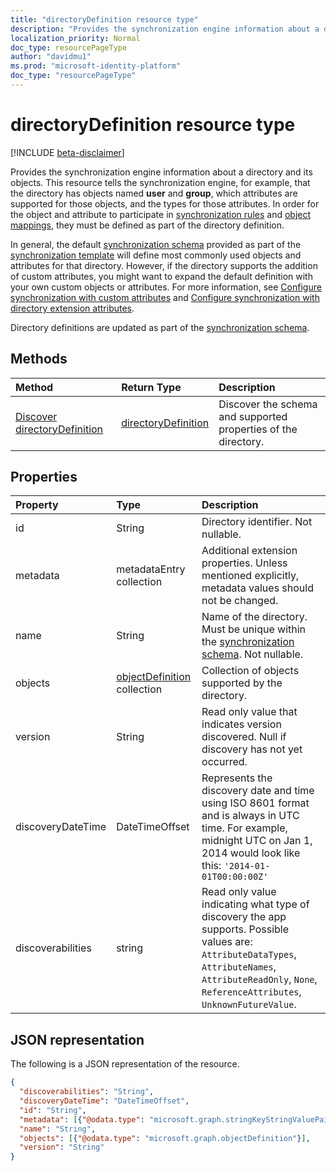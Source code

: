 ```yaml
---
title: "directoryDefinition resource type"
description: "Provides the synchronization engine information about a directory and its objects."
localization_priority: Normal
doc_type: resourcePageType
author: "davidmu1"
ms.prod: "microsoft-identity-platform"
doc_type: "resourcePageType"
---
```


# directoryDefinition resource type

[!INCLUDE [beta-disclaimer](../../includes/beta-disclaimer.md)]

Provides the synchronization engine information about a directory and its objects. This resource tells the synchronization engine, for example, that the directory has objects named **user** and **group**, which attributes are supported for those objects, and the types for those attributes. In order for the object and attribute to participate in [synchronization rules](synchronization-synchronizationrule.md) and [object mappings](synchronization-objectmapping.md), they must be defined as part of the directory definition.

In general, the default [synchronization schema](synchronization-synchronizationschema.md) provided as part of the [synchronization template](synchronization-synchronizationtemplate.md) will define most commonly used objects and attributes for that directory. However, if the directory supports the addition of custom attributes, you might want to expand the default definition with your own custom objects or attributes. For more information, see [Configure synchronization with custom attributes](synchronization-configure-with-custom-target-attributes.md) and [Configure synchronization with directory extension attributes](synchronization-configure-with-directory-extension-attributes.md).

Directory definitions are updated as part of the [synchronization schema](synchronization-synchronizationschema.md).

## Methods

| Method       | Return Type  |Description|
|:---------------|:--------|:----------|
|[Discover directoryDefinition](../api/directorydefinition-discover.md) | [directoryDefinition](synchronization-directorydefinition.md) |Discover the schema and supported properties of the directory.|

## Properties

| Property      | Type      | Description    |
|:--------------|:----------|:---------------|
|id           |String     |Directory identifier. Not nullable.|
|metadata       |metadataEntry collection    |Additional extension properties. Unless mentioned explicitly, metadata values should not be changed.|
|name           |String     |Name of the directory. Must be unique within the [synchronization schema](synchronization-synchronizationschema.md). Not nullable.|
|objects        |[objectDefinition](synchronization-objectdefinition.md) collection    |Collection of objects supported by the directory.|
|version|String|Read only value that indicates version discovered. Null if discovery has not yet occurred.|
|discoveryDateTime|DateTimeOffset| Represents the discovery date and time using ISO 8601 format and is always in UTC time. For example, midnight UTC on Jan 1, 2014 would look like this: `'2014-01-01T00:00:00Z'`|
|discoverabilities|string| Read only value indicating what type of discovery the app supports. Possible values are: `AttributeDataTypes`, `AttributeNames`, `AttributeReadOnly`, `None`, `ReferenceAttributes`, `UnknownFutureValue`.| 

## JSON representation

The following is a JSON representation of the resource.

<!-- {
  "blockType": "resource",
  "optionalProperties": [

  ],
  "@odata.type": "microsoft.graph.directoryDefinition"
}-->

```json
{
  "discoverabilities": "String",
  "discoveryDateTime": "DateTimeOffset",
  "id": "String",
  "metadata": [{"@odata.type": "microsoft.graph.stringKeyStringValuePair"}],
  "name": "String",
  "objects": [{"@odata.type": "microsoft.graph.objectDefinition"}],
  "version": "String"
}

```

<!-- uuid: 8fcb5dbc-d5aa-4681-8e31-b001d5168d79
2015-10-25 14:57:30 UTC -->
<!--
{
  "type": "#page.annotation",
  "description": "directoryDefinition resource",
  "keywords": "",
  "section": "documentation",
  "tocPath": "",
  "suppressions": []
}
-->
